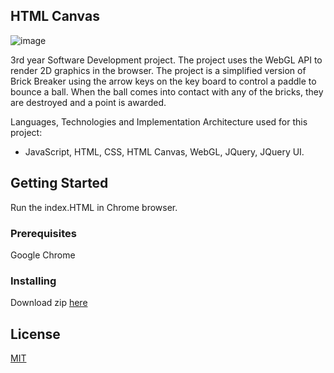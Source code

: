 ## HTML Canvas       

![image](https://user-images.githubusercontent.com/9217947/41088530-0a58e474-6a40-11e8-9d9b-df9ae3ac68a4.PNG)  

3rd year Software Development project. The project uses the WebGL API to render 2D graphics in the browser. The project is a simplified version of Brick Breaker using the arrow keys on the key board to control a paddle to bounce a ball. When the ball comes into contact with any of the bricks, they are destroyed and a point is awarded.  

Languages, Technologies and Implementation Architecture used for this project:
* JavaScript, HTML, CSS, HTML Canvas, WebGL, JQuery, JQuery UI.

## Getting Started

Run the index.HTML in Chrome browser.

### Prerequisites

Google Chrome

### Installing

Download zip [here](https://github.com/seanJosephFitzpatrick/graphicsProject/archive/master.zip)


## License

[MIT](https://github.com/seanJosephFitzpatrick/graphicsProject/blob/master/LICENSE)


